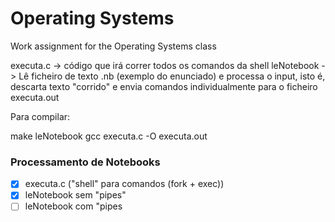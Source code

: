 # Operating Systems
Work assignment for the Operating Systems class 

executa.c -> código que irá correr todos os comandos da shell
leNotebook -> Lê ficheiro de texto .nb (exemplo do enunciado) e processa o input, isto é, descarta texto "corrido" e envia comandos individualmente para o ficheiro executa.out


Para compilar:

make leNotebook
gcc executa.c -O executa.out


### Processamento de Notebooks
- [x] executa.c ("shell" para comandos (fork + exec))
- [x] leNotebook sem "pipes"
- [ ] leNotebook com "pipes